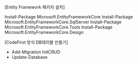 [Entity Framework 패키지 설치]

Install-Package Microsoft.EntityFrameworkCore 
Install-Package Microsoft.EntityFrameworkCore.SqlServer 
Install-Package Microsoft.EntityFrameworkCore.Tools 
Install-Package Microsoft.EntityFrameworkCore.Design 


[CodeFirst 방식 DB테이블 만들기]

- Add-Migration InitCRUD
- Update-Database

